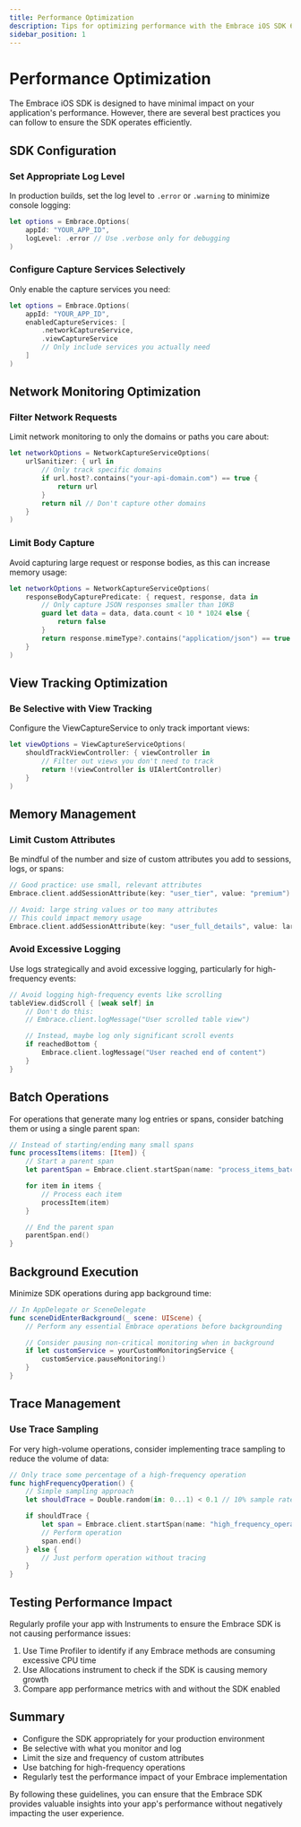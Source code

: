 ```yaml
---
title: Performance Optimization
description: Tips for optimizing performance with the Embrace iOS SDK 6.x
sidebar_position: 1
---
```


# Performance Optimization

The Embrace iOS SDK is designed to have minimal impact on your application's performance. However, there are several best practices you can follow to ensure the SDK operates efficiently.

## SDK Configuration

### Set Appropriate Log Level

In production builds, set the log level to `.error` or `.warning` to minimize console logging:

```swift
let options = Embrace.Options(
    appId: "YOUR_APP_ID",
    logLevel: .error // Use .verbose only for debugging
)
```

### Configure Capture Services Selectively

Only enable the capture services you need:

```swift
let options = Embrace.Options(
    appId: "YOUR_APP_ID",
    enabledCaptureServices: [
        .networkCaptureService,
        .viewCaptureService
        // Only include services you actually need
    ]
)
```

## Network Monitoring Optimization

### Filter Network Requests

Limit network monitoring to only the domains or paths you care about:

```swift
let networkOptions = NetworkCaptureServiceOptions(
    urlSanitizer: { url in
        // Only track specific domains
        if url.host?.contains("your-api-domain.com") == true {
            return url
        }
        return nil // Don't capture other domains
    }
)
```

### Limit Body Capture

Avoid capturing large request or response bodies, as this can increase memory usage:

```swift
let networkOptions = NetworkCaptureServiceOptions(
    responseBodyCapturePredicate: { request, response, data in
        // Only capture JSON responses smaller than 10KB
        guard let data = data, data.count < 10 * 1024 else {
            return false
        }
        return response.mimeType?.contains("application/json") == true
    }
)
```

## View Tracking Optimization

### Be Selective with View Tracking

Configure the ViewCaptureService to only track important views:

```swift
let viewOptions = ViewCaptureServiceOptions(
    shouldTrackViewController: { viewController in
        // Filter out views you don't need to track
        return !(viewController is UIAlertController)
    }
)
```

## Memory Management

### Limit Custom Attributes

Be mindful of the number and size of custom attributes you add to sessions, logs, or spans:

```swift
// Good practice: use small, relevant attributes
Embrace.client.addSessionAttribute(key: "user_tier", value: "premium")

// Avoid: large string values or too many attributes
// This could impact memory usage
Embrace.client.addSessionAttribute(key: "user_full_details", value: largeJSONString)
```

### Avoid Excessive Logging

Use logs strategically and avoid excessive logging, particularly for high-frequency events:

```swift
// Avoid logging high-frequency events like scrolling
tableView.didScroll { [weak self] in
    // Don't do this:
    // Embrace.client.logMessage("User scrolled table view")

    // Instead, maybe log only significant scroll events
    if reachedBottom {
        Embrace.client.logMessage("User reached end of content")
    }
}
```

## Batch Operations

For operations that generate many log entries or spans, consider batching them or using a single parent span:

```swift
// Instead of starting/ending many small spans
func processItems(items: [Item]) {
    // Start a parent span
    let parentSpan = Embrace.client.startSpan(name: "process_items_batch")

    for item in items {
        // Process each item
        processItem(item)
    }

    // End the parent span
    parentSpan.end()
}
```

## Background Execution

Minimize SDK operations during app background time:

```swift
// In AppDelegate or SceneDelegate
func sceneDidEnterBackground(_ scene: UIScene) {
    // Perform any essential Embrace operations before backgrounding

    // Consider pausing non-critical monitoring when in background
    if let customService = yourCustomMonitoringService {
        customService.pauseMonitoring()
    }
}
```

## Trace Management

### Use Trace Sampling

For very high-volume operations, consider implementing trace sampling to reduce the volume of data:

```swift
// Only trace some percentage of a high-frequency operation
func highFrequencyOperation() {
    // Simple sampling approach
    let shouldTrace = Double.random(in: 0...1) < 0.1 // 10% sample rate

    if shouldTrace {
        let span = Embrace.client.startSpan(name: "high_frequency_operation")
        // Perform operation
        span.end()
    } else {
        // Just perform operation without tracing
    }
}
```

## Testing Performance Impact

Regularly profile your app with Instruments to ensure the Embrace SDK is not causing performance issues:

1. Use Time Profiler to identify if any Embrace methods are consuming excessive CPU time
2. Use Allocations instrument to check if the SDK is causing memory growth
3. Compare app performance metrics with and without the SDK enabled

## Summary

- Configure the SDK appropriately for your production environment
- Be selective with what you monitor and log
- Limit the size and frequency of custom attributes
- Use batching for high-frequency operations
- Regularly test the performance impact of your Embrace implementation

By following these guidelines, you can ensure that the Embrace SDK provides valuable insights into your app's performance without negatively impacting the user experience.

<!-- TODO: Add specific performance benchmarks for different SDK configurations  -->
